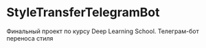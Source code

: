 # StyleTransferTelegramBot

Финальный проект по курсу Deep Learning School. Телеграм-бот переноса стиля
